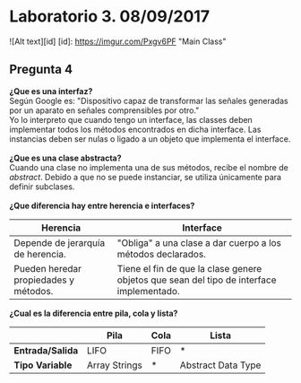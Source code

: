 # Laboratorio 3. 08/09/2017

![Alt text][id]
[id]: https://imgur.com/Pxgv6PF  "Main Class"

## Pregunta 4
**¿Que es una interfaz?**
\
 Según Google es:
 "Dispositivo capaz de transformar las señales generadas por un aparato en señales comprensibles por otro."
\
 Yo lo interpreto que cuando tengo un interface, las classes deben implementar todos los métodos encontrados en dicha interface. Las      instancias deben ser nulas o ligado a un objeto que implementa el interface.
\
\
**¿Que es una clase abstracta?**
\
 Cuando una clase no implementa una de sus métodos, recibe el nombre de _abstract_. Debido a que no se puede instanciar, se utiliza  únicamente para definir subclases.
\
\
**¿Que diferencia hay entre herencia e interfaces?**

 |                           Herencia                        |                           Interface                                  |
 | --------------------------------------------------------- | -------------------------------------------------------------------- |
 | Depende de jerarquía de herencia. | "Obliga" a una clase a dar cuerpo a los métodos declarados.|
 | Pueden heredar propiedades y métodos. | Tiene el fin de que la clase genere objetos que sean del tipo de interface implementado. |
 
**¿Cual es la diferencia entre pila, cola y lista?**

|        | Pila  | Cola | Lista |
| ------------- | ------------- | ------------- | ------------- |
| **Entrada/Salida**  | LIFO | FIFO |    *    |
| **Tipo Variable**  | Array Strings  |   *   | Abstract Data Type |
